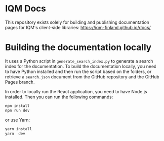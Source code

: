 # IQM Docs

This repository exists solely for building and publishing documentation pages for IQM's client-side libraries: https://iqm-finland.github.io/docs/


# Building the documentation locally
It uses a Python script in `generate_search_index.py` to generate a search index for the documentation. To build the documentation locally, you need to have Python installed and then run the script based on the folders, or retrieve a `search.json` document from the GitHub repository and the GitHub Pages branch.

In order to locally run the React application, you need to have Node.js installed. Then you can run the following commands:

```bash
npm install
npm run dev
```

or use Yarn:
```bash
yarn install
yarn  dev
```